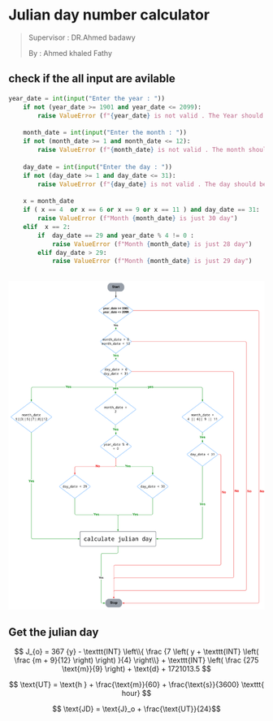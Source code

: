 # Julian day number calculator
>
> Supervisor : DR.Ahmed badawy
>
> By : Ahmed khaled Fathy

## check if the all input are avilable

```python
year_date = int(input("Enter the year : "))
    if not (year_date >= 1901 and year_date <= 2099):
        raise ValueError (f"{year_date} is not valid . The Year should be between 1901 & 2099 ")

    month_date = int(input("Enter the month : "))
    if not (month_date >= 1 and month_date <= 12):
        raise ValueError (f"{month_date} is not valid . The month should be between 1 & 12")

    day_date = int(input("Enter the day : "))
    if not (day_date >= 1 and day_date <= 31):
        raise ValueError (f"{day_date} is not valid . The day should be between 1 & 31")
    
    x = month_date
    if ( x == 4  or x == 6 or x == 9 or x == 11 ) and day_date == 31:
        raise ValueError (f"Month {month_date} is just 30 day")
    elif  x == 2:
        if  day_date == 29 and year_date % 4 != 0 :
            raise ValueError (f"Month {month_date} is just 28 day")
        elif day_date > 29:
            raise ValueError (f"Month {month_date} is just 29 day")
        
```

<img src = "Algorithm.svg" alt="a svg for the algorith">

## Get the julian day

$$ J_{o} = 367 {y} - \texttt{INT} \left\\{ \frac {7 \left( y + \texttt{INT} \left( \frac {m + 9}{12} \right) \right) }{4} \right\\} + \texttt{INT} \left( \frac {275 \text{m}}{9} \right) + \text{d} + 1721013.5 $$

$$ \text{UT} = \text{h } + \frac{\text{m}}{60} + \frac{\text{s}}{3600} \texttt{ hour} $$

$$ \text{JD} = \text{J}_o + \frac{\text{UT}}{24}$$
